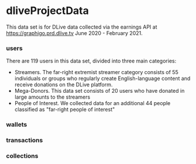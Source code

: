 # dliveProjectData

This data set is for DLive data collected via the earnings API at https://graphigo.prd.dlive.tv June 2020 - February 2021. 

### users
There are 119 users in this data set, divided into three main categories:
* Streamers. The far-right extremist streamer category consists of 55 individuals or groups who regularly create English-language content and receive donations on the DLive platform. 
* Mega-Donors. This data set consists of 20 users who have donated in large amounts to the streamers
* People of Interest. We collected data for an additional 44 people classified as "far-right people of interest"

### wallets

### transactions

### collections
